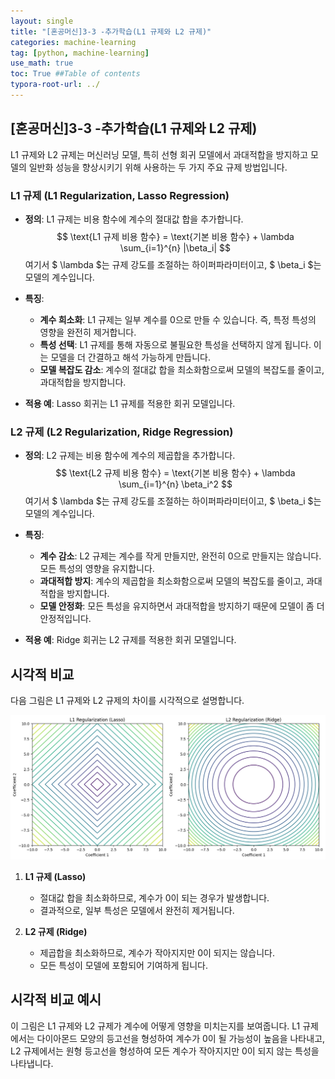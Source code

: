 ```yaml
---
layout: single
title: "[혼공머신]3-3 -추가학습(L1 규제와 L2 규제)"
categories: machine-learning
tag: [python, machine-learning]
use_math: true
toc: True ##Table of contents
typora-root-url: ../
---
```


## [혼공머신]3-3 -추가학습(L1 규제와 L2 규제)

L1 규제와 L2 규제는 머신러닝 모델, 특히 선형 회귀 모델에서 과대적합을 방지하고 모델의 일반화 성능을 향상시키기 위해 사용하는 두 가지 주요 규제 방법입니다.

### L1 규제 (L1 Regularization, Lasso Regression)

- **정의**: L1 규제는 비용 함수에 계수의 절대값 합을 추가합니다.
  $$
  \text{L1 규제 비용 함수} = \text{기본 비용 함수} + \lambda \sum_{i=1}^{n} |\beta_i|
  $$
  여기서 $ \lambda $는 규제 강도를 조절하는 하이퍼파라미터이고, $ \beta_i  $는 모델의 계수입니다.
  
- **특징**:
  
  - **계수 희소화**: L1 규제는 일부 계수를 0으로 만들 수 있습니다. 즉, 특정 특성의 영향을 완전히 제거합니다.
  - **특성 선택**: L1 규제를 통해 자동으로 불필요한 특성을 선택하지 않게 됩니다. 이는 모델을 더 간결하고 해석 가능하게 만듭니다.
  - **모델 복잡도 감소**: 계수의 절대값 합을 최소화함으로써 모델의 복잡도를 줄이고, 과대적합을 방지합니다.
  
- **적용 예**: Lasso 회귀는 L1 규제를 적용한 회귀 모델입니다.

### L2 규제 (L2 Regularization, Ridge Regression)

- **정의**: L2 규제는 비용 함수에 계수의 제곱합을 추가합니다.
  $$
  \text{L2 규제 비용 함수} = \text{기본 비용 함수} + \lambda \sum_{i=1}^{n} \beta_i^2
  $$
  여기서 $ \lambda $는 규제 강도를 조절하는 하이퍼파라미터이고, $ \beta_i $는 모델의 계수입니다.
  
- **특징**:
  
  - **계수 감소**: L2 규제는 계수를 작게 만들지만, 완전히 0으로 만들지는 않습니다. 모든 특성의 영향을 유지합니다.
  - **과대적합 방지**: 계수의 제곱합을 최소화함으로써 모델의 복잡도를 줄이고, 과대적합을 방지합니다.
  - **모델 안정화**: 모든 특성을 유지하면서 과대적합을 방지하기 때문에 모델이 좀 더 안정적입니다.
  
- **적용 예**: Ridge 회귀는 L2 규제를 적용한 회귀 모델입니다.

## 시각적 비교

다음 그림은 L1 규제와 L2 규제의 차이를 시각적으로 설명합니다.

![regularization](images/2024-07-13-[혼공머신]3-3-2/regularization.png)

1. **L1 규제 (Lasso)**
    - 절대값 합을 최소화하므로, 계수가 0이 되는 경우가 발생합니다.
    - 결과적으로, 일부 특성은 모델에서 완전히 제거됩니다.
    
2. **L2 규제 (Ridge)**
    - 제곱합을 최소화하므로, 계수가 작아지지만 0이 되지는 않습니다.
    - 모든 특성이 모델에 포함되어 기여하게 됩니다.

## 시각적 비교 예시

이 그림은 L1 규제와 L2 규제가 계수에 어떻게 영향을 미치는지를 보여줍니다. L1 규제에서는 다이아몬드 모양의 등고선을 형성하여 계수가 0이 될 가능성이 높음을 나타내고, L2 규제에서는 원형 등고선을 형성하여 모든 계수가 작아지지만 0이 되지 않는 특성을 나타냅니다.